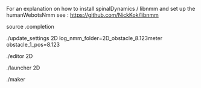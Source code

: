 For an explanation on how to install spinalDynamics / libnmm and set up the humanWebotsNmm see : https://github.com/NickKok/libnmm

source .completion


./update_settings 2D log_nmm_folder=2D_obstacle_8.123meter obstacle_1_pos=8.123

./editor 2D

./launcher 2D

./maker 
